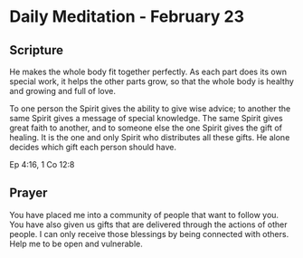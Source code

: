 # Daily Meditation - February 23

## Scripture

He makes the whole body fit together
perfectly. As each part does its own special work, it helps the other parts
grow, so that the whole body is healthy and growing and full of love. 

To one person
the Spirit gives the ability to give wise advice; to another the same Spirit
gives a message of special knowledge. The same Spirit gives great faith to
another, and to someone else the one Spirit gives the gift of healing. 
It is the one and only Spirit who distributes all these
gifts. He alone decides which gift each person should have. 


Ep 4:16, 1 Co 12:8


## Prayer

You have placed me into a community of people that want to follow you. You have 
also given us gifts that are delivered through the actions of other people.
I can only receive those blessings by being connected with others.  Help me to
be open and vulnerable.

